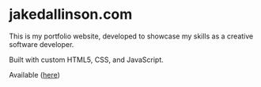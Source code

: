 # jakedallinson.com

This is my portfolio website, developed to showcase my skills as a creative software developer.

Built with custom HTML5, CSS, and JavaScript.

Available ([here](http://jakedallinson.com))
